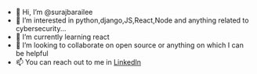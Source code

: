 - 👋 Hi, I’m @surajbarailee
- 👀 I’m interested in python,django,JS,React,Node and anything related to cybersecurity...
- 🌱 I’m currently learning react
- 💞️ I’m looking to collaborate on open source or anything on which I can be helpful
- 📫 You can reach out to me in  [LinkedIn](https://www.linkedin.com/in/surajbarailee/)

<!---
surajbarailee/surajbarailee is a ✨ special ✨ repository because its `README.md` (this file) appears on your GitHub profile.
You can click the Preview link to take a look at your changes.
--->
